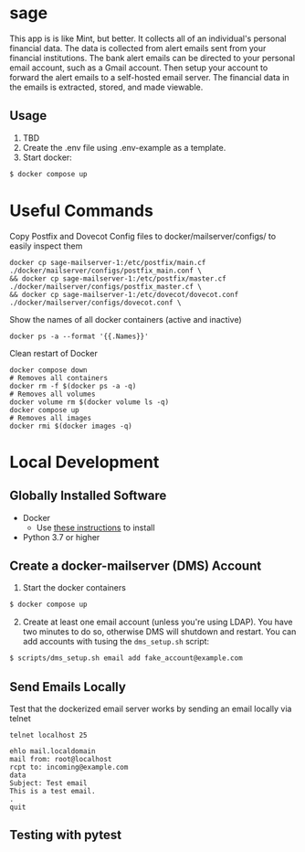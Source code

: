 # sage

This app is is like Mint, but better. It collects all of an individual's personal financial data. The data is collected from alert emails sent from your financial institutions. The bank alert emails can be directed to your personal email account, such as a Gmail account. Then setup your account to forward the alert emails to a self-hosted email server. The financial data in the emails is extracted, stored, and made viewable. 

## Usage
1. TBD
2. Create the .env file using .env-example as a template.
3. Start docker:
```bash
$ docker compose up
```

# Useful Commands
Copy Postfix and Dovecot Config files to docker/mailserver/configs/ to easily inspect them
```
docker cp sage-mailserver-1:/etc/postfix/main.cf ./docker/mailserver/configs/postfix_main.conf \
&& docker cp sage-mailserver-1:/etc/postfix/master.cf ./docker/mailserver/configs/postfix_master.cf \
&& docker cp sage-mailserver-1:/etc/dovecot/dovecot.conf ./docker/mailserver/configs/dovecot.conf \
```

Show the names of all docker containers (active and inactive)
```
docker ps -a --format '{{.Names}}'
```
Clean restart of Docker
```
docker compose down
# Removes all containers
docker rm -f $(docker ps -a -q)
# Removes all volumes
docker volume rm $(docker volume ls -q)
docker compose up
# Removes all images
docker rmi $(docker images -q)
```
# Local Development

## Globally Installed Software
- Docker
  - Use [these instructions](https://docs.docker.com/engine/install/) to install 
- Python 3.7 or higher

## Create a docker-mailserver (DMS) Account
1. Start the docker containers
```bash
$ docker compose up
```
2. Create at least one email account (unless you're using LDAP). You have two minutes to do so, otherwise DMS will shutdown and restart. You can add accounts with tusing the `dms_setup.sh` script:
```bash
$ scripts/dms_setup.sh email add fake_account@example.com
```

## Send Emails Locally
Test that the dockerized email server works by sending an email locally via telnet
```
telnet localhost 25

ehlo mail.localdomain
mail from: root@localhost
rcpt to: incoming@example.com
data
Subject: Test email 
This is a test email.
.
quit
```

## Testing with pytest